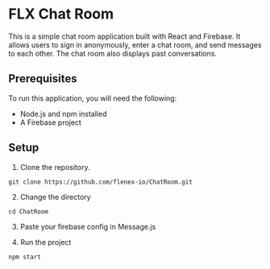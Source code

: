  # FLX Chat Room

This is a simple chat room application built with React and Firebase. It allows users to sign in anonymously, enter a chat room, and send messages to each other. The chat room also displays past conversations.

## Prerequisites

To run this application, you will need the following:

* Node.js and npm installed
* A Firebase project

## Setup

1. Clone the repository.
```
git clone https://github.com/flenex-io/ChatRoom.git
```

2. Change the directory
```
cd ChatRoom
```

3. Paste your firebase config  in Message.js

4. Run the project
```
npm start
```


